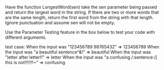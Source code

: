 Have the function LongestWord(sen) take the sen parameter being passed and return the largest word in the string.
If there are two or more words that are the same length, return the first word from the string with that length.
Ignore punctuation and assume sen will not be empty.

Use the Parameter Testing feature in the box below to test your code with different arguments.

test case:
When the input was "123456789 98765432" => 123456789
When the input was "a beautiful sentence^&!" => beautiful
When the input was "letter after letter!!" => letter
When the input was "a confusing /:sentence:/[ this is not!!!!!!!~" => confusing

